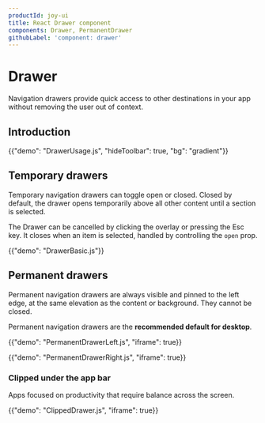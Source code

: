 ```yaml
---
productId: joy-ui
title: React Drawer component
components: Drawer, PermanentDrawer
githubLabel: 'component: drawer'
---
```


# Drawer

<p class="description">Navigation drawers provide quick access to other destinations in your app without removing the user out of context.</p>

## Introduction

{{"demo": "DrawerUsage.js", "hideToolbar": true, "bg": "gradient"}}

## Temporary drawers

Temporary navigation drawers can toggle open or closed. Closed by default, the drawer opens temporarily above all other content until a section is selected.

The Drawer can be cancelled by clicking the overlay or pressing the Esc key.
It closes when an item is selected, handled by controlling the `open` prop.

{{"demo": "DrawerBasic.js"}}

## Permanent drawers

Permanent navigation drawers are always visible and pinned to the left edge, at the same elevation as the content or background. They cannot be closed.

Permanent navigation drawers are the **recommended default for desktop**.

{{"demo": "PermanentDrawerLeft.js", "iframe": true}}

{{"demo": "PermanentDrawerRight.js", "iframe": true}}

### Clipped under the app bar

Apps focused on productivity that require balance across the screen.

{{"demo": "ClippedDrawer.js", "iframe": true}}
